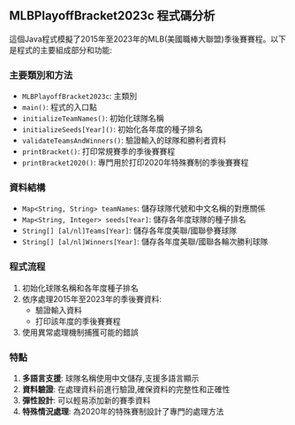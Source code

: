 

## MLBPlayoffBracket2023c 程式碼分析

這個Java程式模擬了2015年至2023年的MLB(美國職棒大聯盟)季後賽賽程。以下是程式的主要組成部分和功能:

### 主要類別和方法

- `MLBPlayoffBracket2023c`: 主類別
- `main()`: 程式的入口點
- `initializeTeamNames()`: 初始化球隊名稱
- `initializeSeeds[Year]()`: 初始化各年度的種子排名
- `validateTeamsAndWinners()`: 驗證輸入的球隊和勝利者資料
- `printBracket()`: 打印常規賽季的季後賽賽程
- `printBracket2020()`: 專門用於打印2020年特殊賽制的季後賽賽程

### 資料結構

- `Map<String, String> teamNames`: 儲存球隊代號和中文名稱的對應關係
- `Map<String, Integer> seeds[Year]`: 儲存各年度球隊的種子排名
- `String[] [al/nl]Teams[Year]`: 儲存各年度美聯/國聯參賽球隊
- `String[] [al/nl]Winners[Year]`: 儲存各年度美聯/國聯各輪次勝利球隊

### 程式流程

1. 初始化球隊名稱和各年度種子排名
2. 依序處理2015年至2023年的季後賽資料:
   - 驗證輸入資料
   - 打印該年度的季後賽賽程
3. 使用異常處理機制捕獲可能的錯誤

### 特點

1. **多語言支援**: 球隊名稱使用中文儲存,支援多語言顯示
2. **資料驗證**: 在處理資料前進行驗證,確保資料的完整性和正確性
3. **彈性設計**: 可以輕易添加新的賽季資料
4. **特殊情況處理**: 為2020年的特殊賽制設計了專門的處理方法

